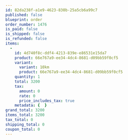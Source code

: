 ```yaml
---
id: 82da238f-a1e9-4623-830b-25a5cb6a99c7
published: false
blueprint: order
order_number: 1476
is_paid: false
is_shipped: false
is_refunded: false
items:
  -
    id: 4d740f8c-ddf4-4213-839e-e86531e15da7
    product: 66e767a9-ee34-4dc4-8681-d09bb59f0cf5
    variant:
      variant: 10km
      product: 66e767a9-ee34-4dc4-8681-d09bb59f0cf5
    quantity: 1
    total: 3200
    tax:
      amount: 0
      rate: 0
      price_includes_tax: true
    metadata: {  }
grand_total: 3200
items_total: 3200
tax_total: 0
shipping_total: 0
coupon_total: 0
---
```


